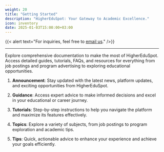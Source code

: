 ```yaml
---
weight: 20
title: "Getting Started"
description: "HigherEduSpot: Your Gateway to Academic Excellence."
icon: inventory
date: 2025-01-03T15:00:00+03:00
---
```


{{< alert text="For inquiries, feel free to [email us](mailto:support@highereduspot.com)." />}}

---

Explore comprehensive documentation to make the most of HigherEduSpot. Access detailed guides, tutorials, FAQs, and resources for everything from job postings and program advertising to exploring educational opportunities.

1. **Announcement**: Stay updated with the latest news, platform updates, and exciting opportunities from HigherEduSpot.

2. **Guidance**: Access expert advice to make informed decisions and excel in your educational or career journey.

3. **Tutorials**: Step-by-step instructions to help you navigate the platform and maximize its features effectively.

4. **Topics**: Explore a variety of subjects, from job postings to program exploration and academic tips.

5. **Tips**: Quick, actionable advice to enhance your experience and achieve your goals efficiently.